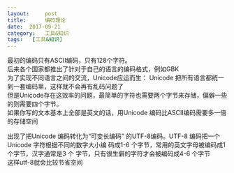 ```yaml
---
layout:     post
title:      编码理论
date:  2017-09-21
category:   工具&知识
tags:   [工具&知识]
---
```

最初的编码只有ASCII编码，只有128个字符。     
后来各个国家都推出了针对于自己的语言的编码格式，例如GBK  
为了实现不同语言之间的交流，Unicode应运而生：
Unicode 把所有语言都统一到一套编码里，这样就不会再有乱码问题了  
但是Unicode存在这效率的问题，最简单的字符也需要两个字节来存储，偏僻一些的则需要四个字节。  
如果你写的文本基本上全部是英文的话，用Unicode 编码比ASCII编码需要多一倍的存储空间  
  
  出现了把Unicode 编码转化为“可变长编码”
的UTF-8编码。UTF-8 编码把一个Unicode 字符根据不同的数字大小编
码成1-6 个字节，常用的英文字母被编码成1 个字节，汉字通常是3 个
字节，只有很生僻的字符才会被编码成4-6 个字节  
这样utf-8就会比较节省空间

